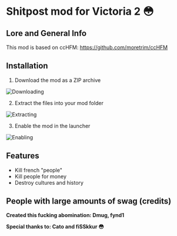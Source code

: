 # Shitpost mod for Victoria 2 :flushed:

## Lore and General Info

This mod is based on ccHFM: https://github.com/moretrim/ccHFM 

## Installation

1. Download the mod as a ZIP archive

![Downloading](https://i.imgur.com/najcpbL.png)

2. Extract the files into your mod folder

![Extracting](https://i.imgur.com/QzC5ySS.png)

3. Enable the mod in the launcher

![Enabling](https://i.imgur.com/tgTWDHE.png)

## Features

- Kill french "people"
- Kill people for money
- Destroy cultures and history

## People with large amounts of swag (credits)

**Created this fucking abomination: Dmug, fynd1**

**Special thanks to: Cato and fiSSkkur 😳**
